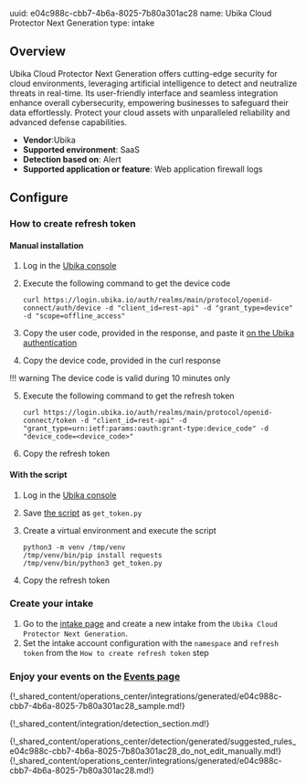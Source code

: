 uuid: e04c988c-cbb7-4b6a-8025-7b80a301ac28
name: Ubika Cloud Protector Next Generation
type: intake

## Overview

Ubika Cloud Protector Next Generation offers cutting-edge security for cloud environments, leveraging artificial intelligence to detect and neutralize threats in real-time. Its user-friendly interface and seamless integration enhance overall cybersecurity, empowering businesses to safeguard their data effortlessly. Protect your cloud assets with unparalleled reliability and advanced defense capabilities.

- **Vendor**:Ubika
- **Supported environment**: SaaS
- **Detection based on**: Alert
- **Supported application or feature**: Web application firewall logs


## Configure

### How to create refresh token

#### Manual installation
1. Log in the [Ubika console](https://console.ubika.io/)
2. Execute the following command to get the device code

    ```
    curl https://login.ubika.io/auth/realms/main/protocol/openid-connect/auth/device -d "client_id=rest-api" -d "grant_type=device" -d "scope=offline_access"
    ```

3. Copy the user code, provided in the response, and paste it [on the Ubika authentication](https://login.ubika.io/auth/realms/main/protocol/openid-connect/auth/device)
4. Copy the device code, provided in the curl response

!!! warning
    The device code is valid during 10 minutes only

5. Execute the following command to get the refresh token

    ```
    curl https://login.ubika.io/auth/realms/main/protocol/openid-connect/token -d "client_id=rest-api" -d "grant_type=urn:ietf:params:oauth:grant-type:device_code" -d "device_code=<device_code>"
    ```

6. Copy the refresh token

#### With the script
1. Log in the [Ubika console](https://console.ubika.io/)
2. Save [the script](/assets/operation_center/integration_catalog/network_security/ubika/get_token.py) as `get_token.py`
3. Create a virtual environment and execute the script

    ```
    python3 -m venv /tmp/venv
    /tmp/venv/bin/pip install requests
    /tmp/venv/bin/python3 get_token.py
    ```

4. Copy the refresh token


### Create your intake

1. Go to the [intake page](https://app.sekoia.io/operations/intakes) and create a new intake from the `Ubika Cloud Protector Next Generation`.
2. Set the intake account configuration with the `namespace` and `refresh token` from the `How to create refresh token` step

### Enjoy your events on the [Events page](https://app.sekoia.io/operations/events)

{!_shared_content/operations_center/integrations/generated/e04c988c-cbb7-4b6a-8025-7b80a301ac28_sample.md!}


{!_shared_content/integration/detection_section.md!}

{!_shared_content/operations_center/detection/generated/suggested_rules_e04c988c-cbb7-4b6a-8025-7b80a301ac28_do_not_edit_manually.md!}
{!_shared_content/operations_center/integrations/generated/e04c988c-cbb7-4b6a-8025-7b80a301ac28.md!}

